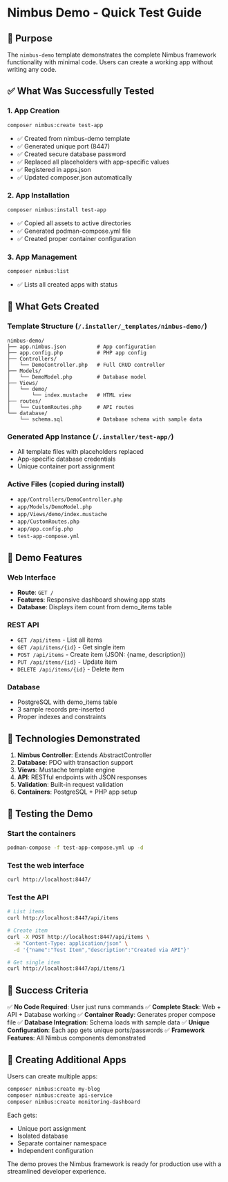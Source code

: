 # Nimbus Demo - Quick Test Guide

## 🎯 Purpose
The `nimbus-demo` template demonstrates the complete Nimbus framework functionality with minimal code. Users can create a working app without writing any code.

## ✅ What Was Successfully Tested

### 1. App Creation
```bash
composer nimbus:create test-app
```
- ✅ Created from nimbus-demo template
- ✅ Generated unique port (8447)
- ✅ Created secure database password
- ✅ Replaced all placeholders with app-specific values
- ✅ Registered in apps.json
- ✅ Updated composer.json automatically

### 2. App Installation
```bash
composer nimbus:install test-app
```
- ✅ Copied all assets to active directories
- ✅ Generated podman-compose.yml file
- ✅ Created proper container configuration

### 3. App Management
```bash
composer nimbus:list
```
- ✅ Lists all created apps with status

## 📁 What Gets Created

### Template Structure (`/.installer/_templates/nimbus-demo/`)
```
nimbus-demo/
├── app.nimbus.json          # App configuration
├── app.config.php           # PHP app config
├── Controllers/
│   └── DemoController.php   # Full CRUD controller
├── Models/
│   └── DemoModel.php        # Database model
├── Views/
│   └── demo/
│       └── index.mustache   # HTML view
├── routes/
│   └── CustomRoutes.php     # API routes
└── database/
    └── schema.sql           # Database schema with sample data
```

### Generated App Instance (`/.installer/test-app/`)
- All template files with placeholders replaced
- App-specific database credentials
- Unique container port assignment

### Active Files (copied during install)
- `app/Controllers/DemoController.php`
- `app/Models/DemoModel.php`
- `app/Views/demo/index.mustache`
- `app/CustomRoutes.php`
- `app/app.config.php`
- `test-app-compose.yml`

## 🚀 Demo Features

### Web Interface
- **Route**: `GET /`
- **Features**: Responsive dashboard showing app stats
- **Database**: Displays item count from demo_items table

### REST API
- `GET /api/items` - List all items
- `GET /api/items/{id}` - Get single item
- `POST /api/items` - Create item (JSON: {name, description})
- `PUT /api/items/{id}` - Update item
- `DELETE /api/items/{id}` - Delete item

### Database
- PostgreSQL with demo_items table
- 3 sample records pre-inserted
- Proper indexes and constraints

## 🎨 Technologies Demonstrated

1. **Nimbus Controller**: Extends AbstractController
2. **Database**: PDO with transaction support
3. **Views**: Mustache template engine
4. **API**: RESTful endpoints with JSON responses
5. **Validation**: Built-in request validation
6. **Containers**: PostgreSQL + PHP app setup

## 🧪 Testing the Demo

### Start the containers
```bash
podman-compose -f test-app-compose.yml up -d
```

### Test the web interface
```bash
curl http://localhost:8447/
```

### Test the API
```bash
# List items
curl http://localhost:8447/api/items

# Create item
curl -X POST http://localhost:8447/api/items \
  -H "Content-Type: application/json" \
  -d '{"name":"Test Item","description":"Created via API"}'

# Get single item
curl http://localhost:8447/api/items/1
```

## 🎯 Success Criteria

✅ **No Code Required**: User just runs commands
✅ **Complete Stack**: Web + API + Database working
✅ **Container Ready**: Generates proper compose file
✅ **Database Integration**: Schema loads with sample data
✅ **Unique Configuration**: Each app gets unique ports/passwords
✅ **Framework Features**: All Nimbus components demonstrated

## 🔄 Creating Additional Apps

Users can create multiple apps:
```bash
composer nimbus:create my-blog
composer nimbus:create api-service
composer nimbus:create monitoring-dashboard
```

Each gets:
- Unique port assignment
- Isolated database
- Separate container namespace
- Independent configuration

The demo proves the Nimbus framework is ready for production use with a streamlined developer experience.